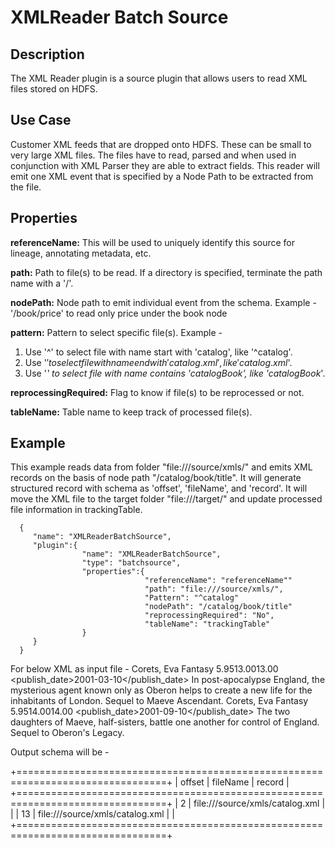 # XMLReader Batch Source


Description
-----------
The XML Reader plugin is a source plugin that allows users to read XML files stored on HDFS.


Use Case
--------
Customer XML feeds that are dropped onto HDFS. These can be small to very large XML  files. The files have to read,
parsed and when used in conjunction with XML Parser they are able to extract fields. This reader will emit one XML
event that is specified by a Node Path to be extracted from the file.


Properties
----------
**referenceName:** This will be used to uniquely identify this source for lineage, annotating metadata, etc.

**path:** Path to file(s) to be read. If a directory is specified, terminate the path name with a '/'.

**nodePath:** Node path to emit individual event from the schema.
Example - '/book/price' to read only price under the book node

**pattern:** Pattern to select specific file(s).
Example -
1. Use '^' to select file with name start with 'catalog', like '^catalog'.
2. Use '$' to select file with name end with 'catalog.xml', like 'catalog.xml$'.
3. Use '*' to select file with name contains 'catalogBook', like 'catalogBook*'.

**reprocessingRequired:** Flag to know if file(s) to be reprocessed or not.

**tableName:** Table name to keep track of processed file(s).

Example
-------
This example reads data from folder "file:///source/xmls/" and emits XML records on the basis of node path
"/catalog/book/title". It will generate structured record with schema as 'offset', 'fileName', and 'record'.
It will move the XML file to the target folder "file:///target/" and update processed file information in trackingTable.

      {
         "name": "XMLReaderBatchSource",
         "plugin":{
                    "name": "XMLReaderBatchSource",
                    "type": "batchsource",
                    "properties":{
                                  "referenceName": "referenceName""
                                  "path": "file:///source/xmls/",
                                  "Pattern": "^catalog"
                                  "nodePath": "/catalog/book/title"
                                  "reprocessingRequired": "No",
                                  "tableName": "trackingTable"
                    }
         }
      }


 For below XML as input file -
 <catalog>
    <book id="bk104">
       <author>Corets, Eva</author>
       <title>Oberon's Legacy</title>
       <genre>Fantasy</genre>
       <price><base>5.95</base><tax><surcharge>13.00</surcharge><excise>13.00</excise></tax></price>
       <publish_date>2001-03-10</publish_date>
       <description><name><name>In post-apocalypse England, the mysterious
       agent known only as Oberon helps to create a new life
       for the inhabitants of London. Sequel to Maeve
       Ascendant.</name></name></description>
    </book>
    <book id="bk105">
       <author>Corets, Eva</author>
       <title>The Sundered Grail</title>
       <genre>Fantasy</genre>
       <price><base>5.95</base><tax><surcharge>14.00</surcharge><excise>14.00</excise></tax></price>
       <publish_date>2001-09-10</publish_date>
       <description><name>The two daughters of Maeve, half-sisters,
       battle one another for control of England. Sequel to
       Oberon's Legacy.</name></description>
    </book>
 </catalog>

 Output schema will be -

   +================================================================================+
   | offset | fileName                          | record                            |
   +================================================================================+
   | 2      | file:///source/xmls/catalog.xml   | <title>Oberon's Legacy</title>    |
   | 13     | file:///source/xmls/catalog.xml   | <title>The Sundered Grail</title> |
   +================================================================================+
